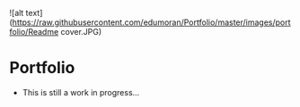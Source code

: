 ![alt text](https://raw.githubusercontent.com/edumoran/Portfolio/master/images/portfolio/Readme cover.JPG)
# Portfolio
* This is still a work in progress...
